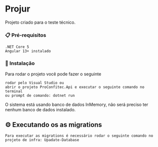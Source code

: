 # Projur

Projeto criado para o teste técnico.

### 📋 Pré-requisitos

```
.NET Core 5
Angular 13+ instalado
```

### 🔧 Instalação

Para rodar o projeto você pode fazer o seguinte

```
rodar pelo Visual Studio ou
abrir o projeto ProConfitec.Api e executar o seguinte comando no terminal
ou prompt de comando: dotnet run
```
O sistema está usando banco de dados InMemory, não será preciso ter nenhum banco de dados instalado.

## ⚙️ Executando os as migrations

```
Para executar as migrations é necessário rodar o seguinte comando no projeto de infra: Upadate-Database
```
